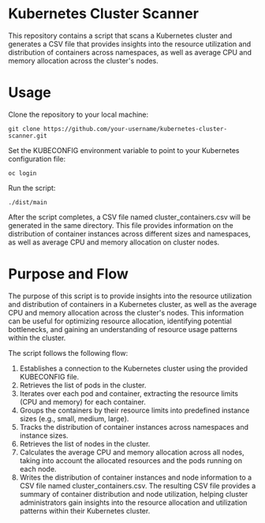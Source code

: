 # Kubernetes Cluster Scanner
This repository contains a script that scans a Kubernetes cluster and generates a CSV file that provides insights into the resource utilization and distribution of containers across namespaces, as well as average CPU and memory allocation across the cluster's nodes.

# Usage
Clone the repository to your local machine:

```
git clone https://github.com/your-username/kubernetes-cluster-scanner.git
```
Set the KUBECONFIG environment variable to point to your Kubernetes configuration file:
```
oc login
``` 
Run the script:
```
./dist/main
```
After the script completes, a CSV file named cluster_containers.csv will be generated in the same directory. This file provides information on the distribution of container instances across different sizes and namespaces, as well as average CPU and memory allocation on cluster nodes.

# Purpose and Flow
The purpose of this script is to provide insights into the resource utilization and distribution of containers in a Kubernetes cluster, as well as the average CPU and memory allocation across the cluster's nodes. This information can be useful for optimizing resource allocation, identifying potential bottlenecks, and gaining an understanding of resource usage patterns within the cluster.

The script follows the following flow:

1. Establishes a connection to the Kubernetes cluster using the provided KUBECONFIG file.
2. Retrieves the list of pods in the cluster.
3. Iterates over each pod and container, extracting the resource limits (CPU and memory) for each container.
4. Groups the containers by their resource limits into predefined instance sizes (e.g., small, medium, large).
5. Tracks the distribution of container instances across namespaces and instance sizes.
6. Retrieves the list of nodes in the cluster.
7. Calculates the average CPU and memory allocation across all nodes, taking into account the allocated resources and the pods running on each node.
8. Writes the distribution of container instances and node information to a CSV file named cluster_containers.csv.
The resulting CSV file provides a summary of container distribution and node utilization, helping cluster administrators gain insights into the resource allocation and utilization patterns within their Kubernetes cluster.
